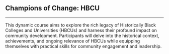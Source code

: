 ## Champions of Change: HBCU
---

This dynamic course aims to explore the rich legacy of Historically Black Colleges and Universities (HBCUs) and harness their profound impact on community development. Participants will delve into the historical context, achievements, and ongoing relevance of HBCUs while equipping themselves with practical skills for community engagement and leadership.
